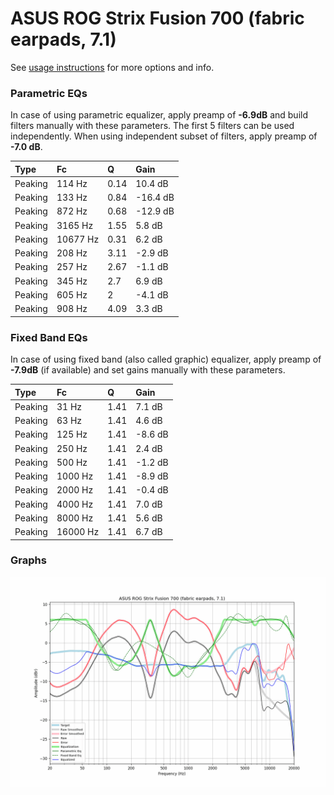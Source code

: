 # ASUS ROG Strix Fusion 700 (fabric earpads, 7.1)
See [usage instructions](https://github.com/jaakkopasanen/AutoEq#usage) for more options and info.

### Parametric EQs
In case of using parametric equalizer, apply preamp of **-6.9dB** and build filters manually
with these parameters. The first 5 filters can be used independently.
When using independent subset of filters, apply preamp of **-7.0 dB**.

| Type    | Fc       |    Q | Gain     |
|:--------|:---------|:-----|:---------|
| Peaking | 114 Hz   | 0.14 | 10.4 dB  |
| Peaking | 133 Hz   | 0.84 | -16.4 dB |
| Peaking | 872 Hz   | 0.68 | -12.9 dB |
| Peaking | 3165 Hz  | 1.55 | 5.8 dB   |
| Peaking | 10677 Hz | 0.31 | 6.2 dB   |
| Peaking | 208 Hz   | 3.11 | -2.9 dB  |
| Peaking | 257 Hz   | 2.67 | -1.1 dB  |
| Peaking | 345 Hz   | 2.7  | 6.9 dB   |
| Peaking | 605 Hz   | 2    | -4.1 dB  |
| Peaking | 908 Hz   | 4.09 | 3.3 dB   |

### Fixed Band EQs
In case of using fixed band (also called graphic) equalizer, apply preamp of **-7.9dB**
(if available) and set gains manually with these parameters.

| Type    | Fc       |    Q | Gain    |
|:--------|:---------|:-----|:--------|
| Peaking | 31 Hz    | 1.41 | 7.1 dB  |
| Peaking | 63 Hz    | 1.41 | 4.6 dB  |
| Peaking | 125 Hz   | 1.41 | -8.6 dB |
| Peaking | 250 Hz   | 1.41 | 2.4 dB  |
| Peaking | 500 Hz   | 1.41 | -1.2 dB |
| Peaking | 1000 Hz  | 1.41 | -8.9 dB |
| Peaking | 2000 Hz  | 1.41 | -0.4 dB |
| Peaking | 4000 Hz  | 1.41 | 7.0 dB  |
| Peaking | 8000 Hz  | 1.41 | 5.6 dB  |
| Peaking | 16000 Hz | 1.41 | 6.7 dB  |

### Graphs
![](./ASUS%20ROG%20Strix%20Fusion%20700%20(fabric%20earpads,%207.1).png)